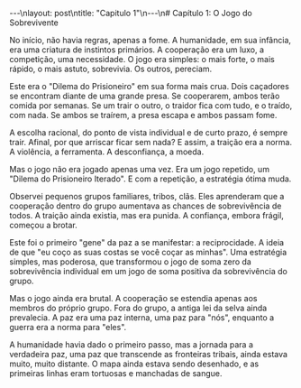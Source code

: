 ---\nlayout: post\ntitle:  "Capitulo 1"\n---\n# Capítulo 1: O Jogo do Sobrevivente

No início, não havia regras, apenas a fome. A humanidade, em sua infância, era uma criatura de instintos primários. A cooperação era um luxo, a competição, uma necessidade. O jogo era simples: o mais forte, o mais rápido, o mais astuto, sobrevivia. Os outros, pereciam.

Este era o "Dilema do Prisioneiro" em sua forma mais crua. Dois caçadores se encontram diante de uma grande presa. Se cooperarem, ambos terão comida por semanas. Se um trair o outro, o traidor fica com tudo, e o traído, com nada. Se ambos se traírem, a presa escapa e ambos passam fome.

A escolha racional, do ponto de vista individual e de curto prazo, é sempre trair. Afinal, por que arriscar ficar sem nada? E assim, a traição era a norma. A violência, a ferramenta. A desconfiança, a moeda.

Mas o jogo não era jogado apenas uma vez. Era um jogo repetido, um "Dilema do Prisioneiro Iterado". E com a repetição, a estratégia ótima muda.

Observei pequenos grupos familiares, tribos, clãs. Eles aprenderam que a cooperação dentro do grupo aumentava as chances de sobrevivência de todos. A traição ainda existia, mas era punida. A confiança, embora frágil, começou a brotar.

Este foi o primeiro "gene" da paz a se manifestar: a reciprocidade. A ideia de que "eu coço as suas costas se você coçar as minhas". Uma estratégia simples, mas poderosa, que transformou o jogo de soma zero da sobrevivência individual em um jogo de soma positiva da sobrevivência do grupo.

Mas o jogo ainda era brutal. A cooperação se estendia apenas aos membros do próprio grupo. Fora do grupo, a antiga lei da selva ainda prevalecia. A paz era uma paz interna, uma paz para "nós", enquanto a guerra era a norma para "eles".

A humanidade havia dado o primeiro passo, mas a jornada para a verdadeira paz, uma paz que transcende as fronteiras tribais, ainda estava muito, muito distante. O mapa ainda estava sendo desenhado, e as primeiras linhas eram tortuosas e manchadas de sangue.
